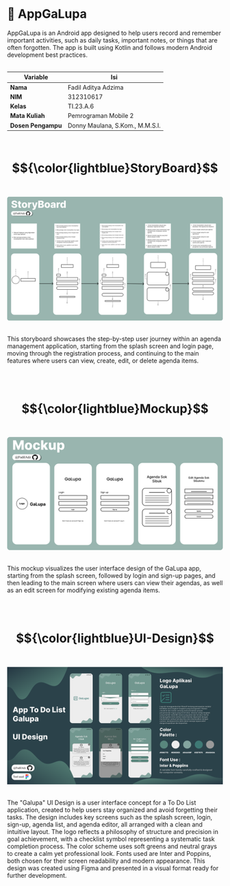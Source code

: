 # 📱 AppGaLupa
AppGaLupa is an Android app designed to help users record and remember important activities, such as daily tasks, important notes, or things that are often forgotten. The app is built using Kotlin and follows modern Android development best practices. <br> <br>

| Variable           |             Isi            |
| -------------------|----------------------------|
| **Nama**           |         Fadil Aditya Adzima    |
| **NIM**            |          312310617         |
| **Kelas**          |          TI.23.A.6         |
| **Mata Kuliah**    |      Pemrograman Mobile 2     |
| **Dosen Pengampu** | Donny Maulana, S.Kom., M.M.S.I.  |

<br>

# $${\color{lightblue}StoryBoard}$$
<br>

![img](doc/StoryBoard.png) <br> <br>

This storyboard showcases the step-by-step user journey within an agenda management application, starting from the splash screen and login page, moving through the registration process, and continuing to the main features where users can view, create, edit, or delete agenda items.

<br> <br>

# $${\color{lightblue}Mockup}$$
<br>

![img](doc/Mockup.png) <br> <br>

This mockup visualizes the user interface design of the GaLupa app, starting from the splash screen, followed by login and sign-up pages, and then leading to the main screen where users can view their agendas, as well as an edit screen for modifying existing agenda items.

<br> <br>

# $${\color{lightblue}UI-Design}$$
<br>

![img](doc/UI_Design.png) <br> <br>

The "Galupa" UI Design is a user interface concept for a To Do List application, created to help users stay organized and avoid forgetting their tasks. The design includes key screens such as the splash screen, login, sign-up, agenda list, and agenda editor, all arranged with a clean and intuitive layout. The logo reflects a philosophy of structure and precision in goal achievement, with a checklist symbol representing a systematic task completion process. The color scheme uses soft greens and neutral grays to create a calm yet professional look. Fonts used are Inter and Poppins, both chosen for their screen readability and modern appearance. This design was created using Figma and presented in a visual format ready for further development.
